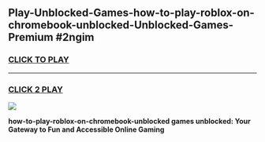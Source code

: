 
## Play-Unblocked-Games-how-to-play-roblox-on-chromebook-unblocked-Unblocked-Games-Premium #2ngim
<h3>
<a href="https://premium.freeplayer.one?title=how-to-play-roblox-on-chromebook-unblocked&ref=12M">CLICK TO PLAY</a></h3>
<hr>

<h3>
<a href="https://premium.freeplayer.one?title=how-to-play-roblox-on-chromebook-unblocked&ref=12M">CLICK 2 PLAY</a>
  
</h3>

<a href="https://premium.freeplayer.one?title=how-to-play-roblox-on-chromebook-unblocked&ref=12M"><img src="https://clearcache.store/games.png"></a>


**how-to-play-roblox-on-chromebook-unblocked games unblocked: Your Gateway to Fun and Accessible Online Gaming**
